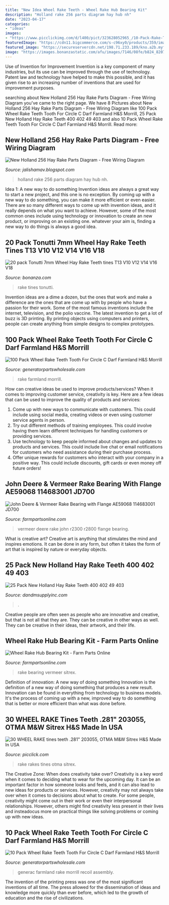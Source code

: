```yaml
---
title: "New Idea Wheel Rake Teeth - Wheel Rake Hub Bearing Kit"
description: "Holland rake 256 parts diagram hay hub nh"
date: "2023-04-17"
categories:
- "ideas"
images:
- "https://www.picclickimg.com/d/l400/pict/323628052965_/10-Pack-Rake-Teeth-For-John-Deere-350.jpg"
featuredImage: "https://cdn11.bigcommerce.com/s-c96xy0/products/359/images/7084/59068__18217.1592930634.350.350.jpg?c=2"
featured_image: "https://secureservercdn.net/198.71.233.189/kno.a2b.myftpupload.com/wp-content/uploads/2021/02/recoil-starter-for-1_-water-pump-1-768x768.jpg"
image: "https://images.bonanzastatic.com/afu/images/7146/08fe/b824_8207020026/s-l1600.jpg"
---
```



Use of Invention for Improvement
Invention is a key component of many industries, but its use can be improved through the use of technology. Patent law and technology have helped to make this possible, and it has given rise to an increasing number of inventions that are used for improvement purposes.

	

		
searching about New Holland 256 Hay Rake Parts Diagram - Free Wiring Diagram you've came to the right page. We have 8 Pictures about New Holland 256 Hay Rake Parts Diagram - Free Wiring Diagram like 100 Pack Wheel Rake Teeth Tooth For Circle C Darf Farmland H&amp;S Morrill, 25 Pack New Holland Hay Rake Teeth 400 402 49 403 and also 10 Pack Wheel Rake Teeth Tooth For Circle C Darf Farmland H&amp;S Morrill. Read more:
		
    
## New Holland 256 Hay Rake Parts Diagram - Free Wiring Diagram

<img loading=lazy src="https://c1.a2109.com/nh_arg2/11/1179363.png" onerror="this.onerror=null;this.src='https://tse3.mm.bing.net/th?id=OIP.P2ypGT9pU-jLGvF4pl3oEwHaJK&amp;pid=15.1';" alt="New Holland 256 Hay Rake Parts Diagram - Free Wiring Diagram">

_Source: jalishamav.blogspot.com_

>holland rake 256 parts diagram hay hub nh. 

	

Idea 1: A new way to do something
Invention ideas are always a great way to start a new project, and this one is no exception. By coming up with a new way to do something, you can make it more efficient or even easier. There are so many different ways to come up with invention ideas, and it really depends on what you want to achieve. However, some of the most common ones include using technology or innovation to create an new product, or improving on an existing one. whatever your aim is, finding a new way to do things is always a good idea.

    
## 20 Pack Tonutti 7mm Wheel Hay Rake Teeth Tines T13 V10 V12 V14 V16 V18

<img loading=lazy src="https://images.bonanzastatic.com/afu/images/7146/08fe/b824_8207020026/s-l1600.jpg" onerror="this.onerror=null;this.src='https://tse4.mm.bing.net/th?id=OIP.Ne90j6oFOCoJBBml1v4aZQHaFj&amp;pid=15.1';" alt="20 pack Tonutti 7mm Wheel Hay Rake Teeth tines T13 V10 V12 V14 V16 V18">

_Source: bonanza.com_

>rake tines tonutti. 

	

Invention ideas are a dime a dozen, but the ones that work and make a difference are the ones that are come up with by people who have a passion for their work. Some of the most famous inventions include the internet, television, and the polio vaccine. The latest invention to get a lot of buzz is 3D printing. By printing objects using computers and printers, people can create anything from simple designs to complex prototypes.

    
## 100 Pack Wheel Rake Teeth Tooth For Circle C Darf Farmland H&amp;S Morrill

<img loading=lazy src="https://secureservercdn.net/198.71.233.189/kno.a2b.myftpupload.com/wp-content/uploads/2019/06/57-2-108-600x600.jpg" onerror="this.onerror=null;this.src='https://tse1.mm.bing.net/th?id=OIP.xSkbdP0a1GrL6jT3DMmKqgHaHa&amp;pid=15.1';" alt="100 Pack Wheel Rake Teeth Tooth For Circle C Darf Farmland H&amp;S Morrill">

_Source: generatorpartswholesale.com_

>rake farmland morrill. 

	

How can creative ideas be used to improve products/services?
When it comes to improving customer service, creativity is key. Here are a few ideas that can be used to improve the quality of products and services: 
1. Come up with new ways to communicate with customers. This could include using social media, creating videos or even using customer service agents in person.
2. Try out different methods of training employees. This could involve having them learn different techniques for handling customers or providing services.
3. Use technology to keep people informed about changes and updates to products and services. This could include live chat or email notifications for customers who need assistance during their purchase process.
4. Offer unique rewards for customers who interact with your company in a positive way. This could include discounts, gift cards or even money off future orders!

    
## John Deere &amp; Vermeer Rake Bearing With Flange AE59068 114683001 JD700

<img loading=lazy src="https://cdn11.bigcommerce.com/s-c96xy0/products/359/images/7084/59068__18217.1592930634.350.350.jpg?c=2" onerror="this.onerror=null;this.src='https://tse4.mm.bing.net/th?id=OIP.eVWe1uej01OuDifIQRew4wAAAA&amp;pid=15.1';" alt="John Deere &amp; Vermeer Rake Bearing with Flange AE59068 114683001 JD700">

_Source: farmpartsonline.com_

>vermeer deere rake john r2300 r2800 flange bearing. 

	

What is creative art?
Creative art is anything that stimulates the mind and inspires emotions. It can be done in any form, but often it takes the form of art that is inspired by nature or everyday objects.

    
## 25 Pack New Holland Hay Rake Teeth 400 402 49 403

<img loading=lazy src="https://cdn.shopify.com/s/files/1/2379/6535/products/nh2_f0b517d4-ad81-4196-b870-0314c0380f78_1200x1200.jpg?v=1533668117" onerror="this.onerror=null;this.src='https://tse3.mm.bing.net/th?id=OIP.SKvBTapK9HfM8yPtoN6aogHaGd&amp;pid=15.1';" alt="25 Pack New Holland Hay Rake Teeth 400 402 49 403">

_Source: dandmsupplyinc.com_

>. 

	

Creative people are often seen as people who are innovative and creative, but that is not all that they are. They can be creative in other ways as well. They can be creative in their ideas, their artwork, and their life.

    
## Wheel Rake Hub Bearing Kit - Farm Parts Online

<img loading=lazy src="https://cdn11.bigcommerce.com/s-c96xy0/products/530/images/1549/mwm0050_2__20326.1466620233.350.350.JPG?c=2" onerror="this.onerror=null;this.src='https://tse1.mm.bing.net/th?id=OIP.NLTkt02gZisX-OnP2ktFbwAAAA&amp;pid=15.1';" alt="Wheel Rake Hub Bearing Kit - Farm Parts Online">

_Source: farmpartsonline.com_

>rake bearing vermeer sitrex. 

	

Definition of innovation: A new way of doing something
Innovation is the definition of a new way of doing something that produces a new result. Innovation can be found in everything from technology to business models. It's the process of coming up with a new, improved way to do something that is better or more efficient than what was done before.

    
## 30 WHEEL RAKE Tines Teeth .281&quot; 203055, OTMA M&amp;W Sitrex H&amp;S Made In USA

<img loading=lazy src="https://www.picclickimg.com/d/l400/pict/323628052965_/10-Pack-Rake-Teeth-For-John-Deere-350.jpg" onerror="this.onerror=null;this.src='https://tse1.mm.bing.net/th?id=OIP.KgvAGL_fxyu0j2YoNyyn6AAAAA&amp;pid=15.1';" alt="30 WHEEL RAKE tines teeth .281&quot; 203055, OTMA M&amp;W Sitrex H&amp;S Made In USA">

_Source: picclick.com_

>rake rakes tines otma sitrex. 

	

The Creative Zone: When does creativity take over?
Creativity is a key word when it comes to deciding what to wear for the upcoming day. It can be an important factor in how someone looks and feels, and it can also lead to new ideas for products or services. However, creativity may not always take over when it comes to decisions about what to create. For some people, creativity might come out in their work or even their interpersonal relationships. However, others might find creativity less present in their lives and insteadocus more on practical things like solving problems or coming up with new ideas.

    
## 10 Pack Wheel Rake Teeth Tooth For Circle C Darf Farmland H&amp;S Morrill

<img loading=lazy src="https://secureservercdn.net/198.71.233.189/kno.a2b.myftpupload.com/wp-content/uploads/2021/02/recoil-starter-for-1_-water-pump-1-768x768.jpg" onerror="this.onerror=null;this.src='https://tse1.mm.bing.net/th?id=OIP.GczS8_WMLemX-JFJWbak3gHaHa&amp;pid=15.1';" alt="10 Pack Wheel Rake Teeth Tooth For Circle C Darf Farmland H&amp;S Morrill">

_Source: generatorpartswholesale.com_

>generac farmland rake morrill recoil assembly. 

	

The invention of the printing press was one of the most significant inventions of all time. The press allowed for the dissemination of ideas and knowledge more quickly than ever before, which led to the growth of education and the rise of civilizations.

